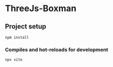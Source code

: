 # ThreeJs-Boxman

## Project setup
```
npm install
```

### Compiles and hot-reloads for development
```
npx vite
```
